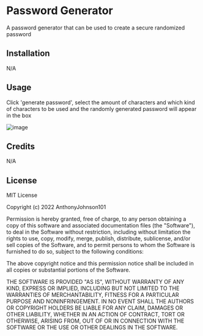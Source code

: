 # Password Generator

A password generator that can be used to create a secure randomized password

## Installation

N/A

## Usage

Click 'generate password', select the amount of characters and which kind of characters to be used and the randomly generated password will appear in the box


![image](https://user-images.githubusercontent.com/116526152/206933680-d1176d0d-cca5-4a4f-828b-a8401ab1face.png)





## Credits

N/A

## License

MIT License

Copyright (c) 2022 AnthonyJohnson101

Permission is hereby granted, free of charge, to any person obtaining a copy
of this software and associated documentation files (the "Software"), to deal
in the Software without restriction, including without limitation the rights
to use, copy, modify, merge, publish, distribute, sublicense, and/or sell
copies of the Software, and to permit persons to whom the Software is
furnished to do so, subject to the following conditions:

The above copyright notice and this permission notice shall be included in all
copies or substantial portions of the Software.

THE SOFTWARE IS PROVIDED "AS IS", WITHOUT WARRANTY OF ANY KIND, EXPRESS OR
IMPLIED, INCLUDING BUT NOT LIMITED TO THE WARRANTIES OF MERCHANTABILITY,
FITNESS FOR A PARTICULAR PURPOSE AND NONINFRINGEMENT. IN NO EVENT SHALL THE
AUTHORS OR COPYRIGHT HOLDERS BE LIABLE FOR ANY CLAIM, DAMAGES OR OTHER
LIABILITY, WHETHER IN AN ACTION OF CONTRACT, TORT OR OTHERWISE, ARISING FROM,
OUT OF OR IN CONNECTION WITH THE SOFTWARE OR THE USE OR OTHER DEALINGS IN THE
SOFTWARE.
